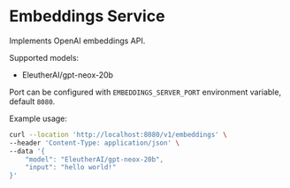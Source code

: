 # Embeddings Service

Implements OpenAI embeddings API.

Supported models:
- EleutherAI/gpt-neox-20b

Port can be configured with `EMBEDDINGS_SERVER_PORT` environment variable, default `8080`.

Example usage:
```sh
curl --location 'http://localhost:8080/v1/embeddings' \
--header 'Content-Type: application/json' \
--data '{
    "model": "EleutherAI/gpt-neox-20b",
    "input": "hello world!"
}'
```
